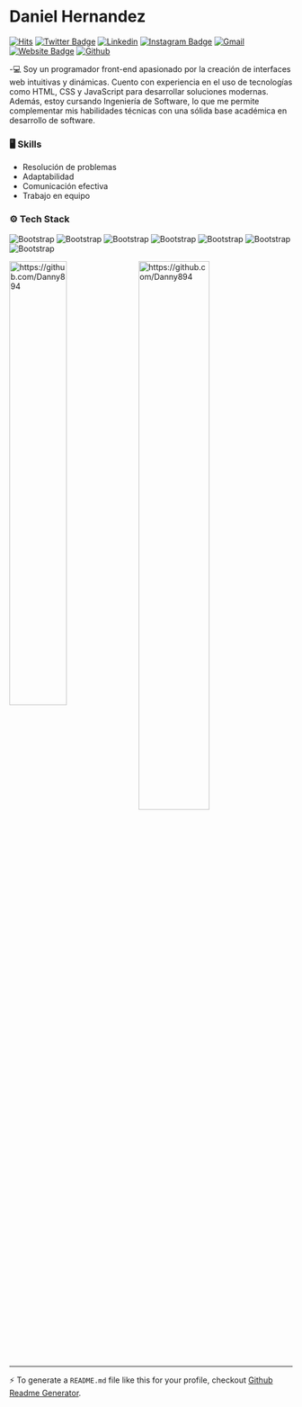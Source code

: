 
# Daniel Hernandez

[![Hits](https://hits.seeyoufarm.com/api/count/incr/badge.svg?url=https%3A%2F%2Fgithub.com%2Fhttps://github.com/Danny894%2Fhttps://github.com/Danny894&count_bg=%2379C83D&title_bg=%23555555&icon=&icon_color=%23E7E7E7&title=Profile+Views&edge_flat=false)](https://hits.seeyoufarm.com)
[![Twitter Badge](https://img.shields.io/badge/-Twitter-1da1f2?labelColor=1da1f2&logo=twitter&logoColor=white&link=https://twitter.com/https://x.com/Dannydaniel_dev)](https://twitter.com/https://x.com/Dannydaniel_dev)
[![Linkedin](https://img.shields.io/badge/-LinkedIn-blue?style=flat&logo=Linkedin&logoColor=white)](https://www.linkedin.com/in/www.linkedin.com/in/daniel-hernandez-alarcon-466112268/)
[![Instagram Badge](https://img.shields.io/badge/-Instagram-purple?logo=instagram&logoColor=white&link=https://instagram.com/https://www.instagram.com/dannydaniel02//)](https://www.instagram.com/https://www.instagram.com/dannydaniel02/)
[![Gmail](https://img.shields.io/badge/-Gmail-c14438?style=flat&logo=Gmail&logoColor=white)](mailto:Danny894@outlook.com)
[![Website Badge](https://img.shields.io/badge/-Website-c14438?style=flat&logo=Google-Chrome&logoColor=white&link=https://danny894.github.io/)](https://danny894.github.io/)
[![Github](https://img.shields.io/github/followers/https://github.com/Danny894?label=Follow&style=social)](https://github.com/https://github.com/Danny894)

-💻 Soy un programador front-end apasionado por la creación de interfaces web intuitivas y dinámicas. Cuento con experiencia en el uso de tecnologías como HTML, CSS y JavaScript para desarrollar soluciones modernas. Además, estoy cursando Ingeniería de Software, lo que me permite complementar mis habilidades técnicas con una sólida base académica en desarrollo de software.

### 🖥 Skills

- Resolución de problemas
- Adaptabilidad
- Comunicación efectiva
- Trabajo en equipo
### ⚙️ Tech Stack

![Bootstrap](https://img.shields.io/badge/-Javascript-05122A?style=flat-square&logo=Javascript&color=000000) ![Bootstrap](https://img.shields.io/badge/-Css-05122A?style=flat-square&logo=Css&color=000000) ![Bootstrap](https://img.shields.io/badge/-Html-05122A?style=flat-square&logo=Html&color=000000) ![Bootstrap](https://img.shields.io/badge/-React-05122A?style=flat-square&logo=React&color=000000) ![Bootstrap](https://img.shields.io/badge/-MongoDB-05122A?style=flat-square&logo=MongoDB&color=000000) ![Bootstrap](https://img.shields.io/badge/-MySQL-05122A?style=flat-square&logo=MySQL&color=000000) ![Bootstrap](https://img.shields.io/badge/-Visual%20Studio%20Code-05122A?style=flat-square&logo=Visual-Studio-Code&color=000000)

<div>
  <img width="45%" align="left" src="https://github-readme-stats.vercel.app/api/top-langs?username=https://github.com/Danny894&show_icons=true&locale=en&layout=compact" alt="https://github.com/Danny894" />
  <img width="50%"  src="https://github-readme-streak-stats.herokuapp.com/?user=https://github.com/Danny894&" alt="https://github.com/Danny894" />
</div>


---
:zap: To generate a `README.md` file like this for your profile, checkout [Github Readme Generator](https://hejazizo-github-profile-readme-srcstreamlit-app-i6skm7.streamlit.app/).
